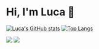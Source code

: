 # Hi, I'm Luca 👋

[![Luca's GitHub stats](https://github-readme-stats.vercel.app/api?username=Luca9862&show_icons=true&theme=dark)](https://github.com/anuraghazra/github-readme-stats)
[![Top Langs](https://github-readme-stats.vercel.app/api/top-langs/?username=Luca9862&theme=dark)](https://github.com/anuraghazra/github-readme-stats)

![](https://raw.githubusercontent.com/luca9862/github-stats/master/generated/overview.svg#gh-dark-mode-only)
![](https://raw.githubusercontent.com/Luca9862/github-stats/master/generated/overview.svg#gh-light-mode-only)
